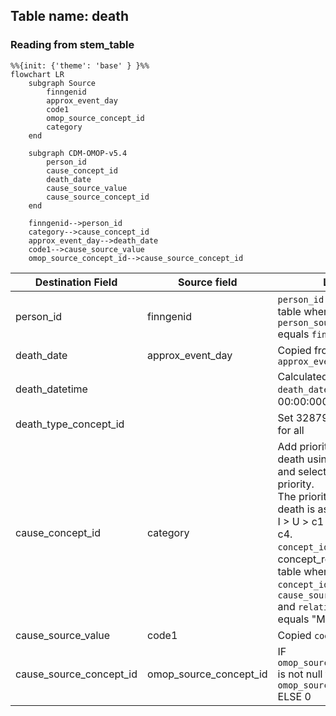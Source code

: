## Table name: death

### Reading from stem_table

```mermaid
%%{init: {'theme': 'base' } }%%
flowchart LR
    subgraph Source
        finngenid
        approx_event_day
        code1
        omop_source_concept_id
        category
    end

    subgraph CDM-OMOP-v5.4
        person_id
        cause_concept_id
        death_date
        cause_source_value
        cause_source_concept_id
    end

    finngenid-->person_id
    category-->cause_concept_id
    approx_event_day-->death_date
    code1-->cause_source_value
    omop_source_concept_id-->cause_source_concept_id
```

| Destination Field | Source field | Logic | Comment field |
| --- | --- | --- | --- |
| person_id | finngenid | `person_id` from person table where `person_source_value` equals `finngenid` |   Calculated |
| death_date | approx_event_day | Copied from `approx_event_day` | Copied |
| death_datetime |  | Calculated from  `death_date` with time 00:00:0000 | Calculated |
| death_type_concept_id |  | Set 32879 - 'Registry' for all | Calculated |
| cause_concept_id | category | Add priority for cause of death using `category` and select the top priority.<br> The priority for cause of death is as follows:<br>I > U > c1 > c2 > c3 > c4.<br>`concept_id_2` from concept_relationship table where `concept_id_1` equals `cause_source_concept_id` and `relationship_id` equals "Maps to" | Calculated <br> NOTE: IF a `cause_source_concept_id` has more than one standard mapping (`concept_id_2`), one row is added per each additional `cause_concept_id` |
| cause_source_value | code1 | Copied `code1` as it is | Copied |
| cause_source_concept_id | omop_source_concept_id | IF `omop_source_concept_id` is not null then `omop_source_concept_id`<br> ELSE 0 | Calculated |

